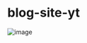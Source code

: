 # blog-site-yt

![image](https://user-images.githubusercontent.com/55645613/212571338-7c0d2258-3f6e-415a-918f-3d7de3cc2fcd.png)
